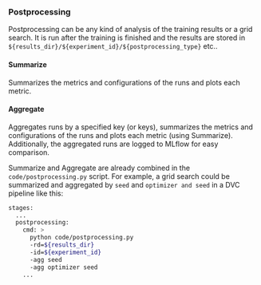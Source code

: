 ### Postprocessing

Postprocessing can be any kind of analysis of the training results or a grid search.
It is run after the training is finished and the results are stored in `${results_dir}/${experiment_id}/${postprocessing_type}` etc..

#### Summarize

Summarizes the metrics and configurations of the runs and plots each metric.

#### Aggregate

Aggregates runs by a specified key (or keys), summarizes the metrics and configurations of the runs and plots each metric (using Summarize).
Additionally, the aggregated runs are logged to MLflow for easy comparison.

Summarize and Aggregate are already combined in the `code/postprocessing.py` script.
For example, a grid search could be summarized and aggregated by `seed` and `optimizer and seed` in a DVC pipeline like this:

```bash
stages:
  ...
  postprocessing:
    cmd: >
      python code/postprocessing.py
      -rd=${results_dir}
      -id=${experiment_id}
      -agg seed
      -agg optimizer seed
    ...
```
